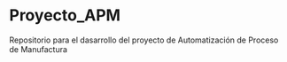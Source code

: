 # Proyecto_APM
Repositorio para el dasarrollo del proyecto de Automatización de Proceso de Manufactura
